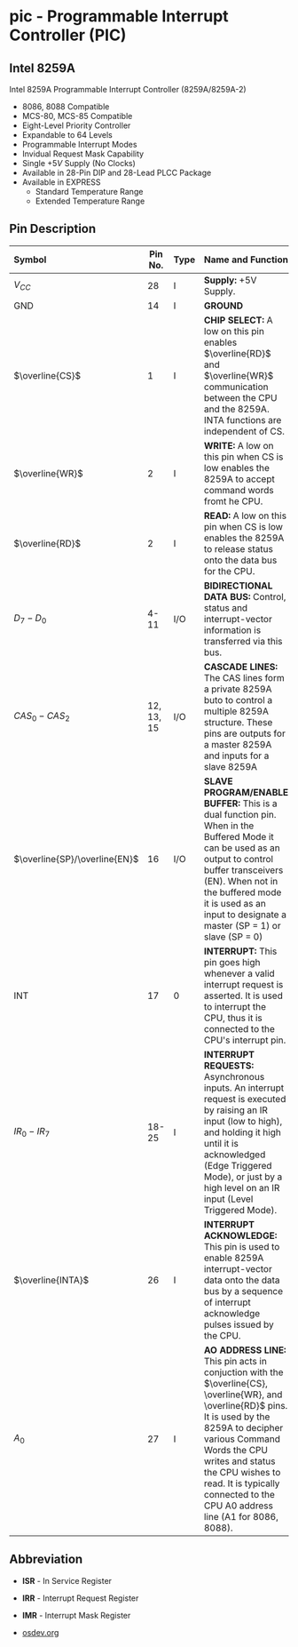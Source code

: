 # pic - Programmable Interrupt Controller (PIC)

## **Intel 8259A**
Intel 8259A Programmable Interrupt Controller (8259A/8259A-2)
 * 8086, 8088 Compatible
 * MCS-80, MCS-85 Compatible
 * Eight-Level Priority Controller
 * Expandable to 64 Levels
 * Programmable Interrupt Modes
 * Invidual Request Mask Capability
 * Single $+5V$ Supply (No Clocks)
 * Available in 28-Pin DIP and 28-Lead PLCC Package
 * Available in EXPRESS
   * Standard Temperature Range
   * Extended Temperature Range
## Pin Description
|Symbol|Pin No.|Type|Name and Function|
|:---|---|---|:--|
|$V_{CC}$|28|I|**Supply:** +5V Supply.|
|GND|14|I|**GROUND**|
|$\overline{CS}$|1|I|**CHIP SELECT:** A low on this pin enables $\overline{RD}$ and $\overline{WR}$ communication between the CPU and the 8259A. INTA functions are independent of CS.|
|$\overline{WR}$|2|I|**WRITE:** A low on this pin when CS is low enables the 8259A to accept command words fromt he CPU.|
|$\overline{RD}$|2|I|**READ:** A low on this pin when CS is low enables the 8259A to release status onto the data bus for the CPU.|
|$D_7 - D_0$|4-11|I/O|**BIDIRECTIONAL DATA BUS:** Control, status and interrupt-vector information is transferred via this bus.|
|$CAS_0 - CAS_2$|12, 13, 15|I/O|**CASCADE LINES:** The CAS lines form a private 8259A buto to control a multiple 8259A structure. These pins are outputs for a master 8259A and inputs for a slave 8259A|
|$\overline{SP}/\overline{EN}$|16|I/O|**SLAVE PROGRAM/ENABLE BUFFER:** This is a dual function pin. When in the Buffered Mode it can be used as an output to control buffer transceivers (EN). When not in the buffered mode it is used as an input to designate a master (SP = 1) or slave (SP = 0)|
|INT|17|0|**INTERRUPT:** This pin goes high whenever a valid interrupt request is asserted. It is used to interrupt the CPU, thus it is connected to the CPU's interrupt pin.|
|$IR_0 - IR_7$|18-25|I|**INTERRUPT REQUESTS:** Asynchronous inputs. An interrupt request is executed by raising an IR input (low to high), and holding it high until it is acknowledged (Edge Triggered Mode), or just by a high level on an IR input (Level Triggered Mode).|
|$\overline{INTA}$|26|I|**INTERRUPT ACKNOWLEDGE:** This pin is used to enable 8259A interrupt-vector data onto the data bus by a sequence of interrupt acknowledge pulses issued by the CPU.|
|$A_0$|27|I|**AO ADDRESS LINE:** This pin acts in conjuction with the $\overline{CS}, \overline{WR}, and \overline{RD}$ pins. It is used by the 8259A to decipher various Command Words the CPU writes and status the CPU wishes to read. It is typically connected to the CPU A0 address line (A1 for 8086, 8088).|
## Abbreviation
 * **ISR** - In Service Register
 * **IRR** - Interrupt Request Register
 * **IMR** - Interrupt Mask Register


 * [osdev.org](https://wiki.osdev.org/8259_PIC)

